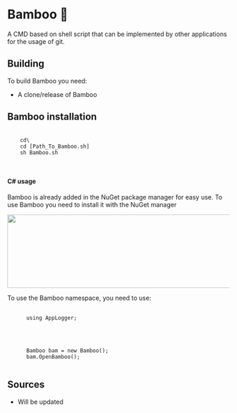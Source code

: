 # Bamboo 🎋
A CMD based on shell script that can be implemented by other applications for the usage of git.

## Building
To build Bamboo you need:
- A clone/release of Bamboo

<h2> Bamboo installation</h2>
<pre>
  <code>
    cd\
    cd [Path_To_Bamboo.sh]
    sh Bamboo.sh
  </code>
  </pre>
  <h4> C# usage</h4>
  <p> Bamboo is already added in the NuGet package manager for easy use. To use Bamboo you need to install it with the NuGet manager</p>
  <img src="https://i.imgur.com/uyYpvQF.png" width="518" height="166"> 
  <p> To use the Bamboo namespace, you need to use:</p>
  <pre>
    <code>
      using AppLogger;
    </code>
   </pre>
   <pre>
    <code>
      Bamboo bam = new Bamboo();
      bam.OpenBamboo();
    </code>
</pre>

<h2> Sources</h2>
<ul>
  <li>Will be updated</li>
</ul>
